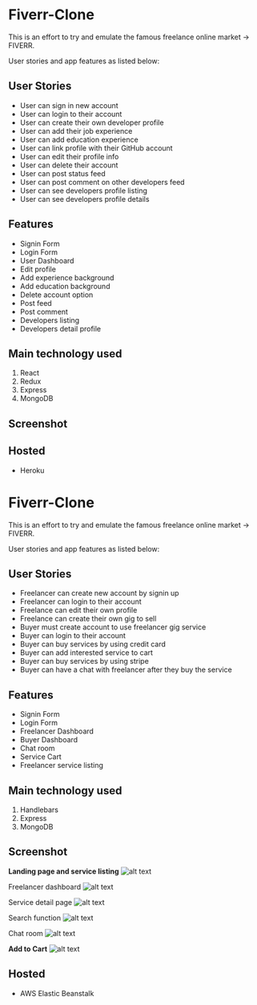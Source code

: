 # Fiverr-Clone
This is an effort to try and emulate the famous freelance online market -> FIVERR.

User stories and app features as listed below:

## User Stories
* User can sign in new account
* User can login to their account
* User can create their own developer profile 
* User can add their job experience
* User can add education experience
* User can link profile with their GitHub account
* User can edit their profile info
* User can delete their account
* User can post status feed
* User can post comment on other developers feed
* User can see developers profile listing
* User can see developers profile details


## Features
* Signin Form
* Login Form
* User Dashboard 
* Edit profile 
* Add experience background 
* Add education background
* Delete account option
* Post feed
* Post comment
* Developers listing
* Developers detail profile


## Main technology used
1. React
2. Redux
3. Express
4. MongoDB

## Screenshot



## Hosted 
* Heroku

# Fiverr-Clone
This is an effort to try and emulate the famous freelance online market -> FIVERR.

User stories and app features as listed below:

## User Stories
* Freelancer can create new account by signin up
* Freelancer can login to their account
* Freelance can edit their own profile 
* Freelance can create their own gig to sell
* Buyer must create account to use freelancer gig service
* Buyer can login to their account
* Buyer can buy services by using credit card
* Buyer can add interested service to cart 
* Buyer can buy services by using stripe 
* Buyer can have a chat with freelancer after they buy the service

## Features
* Signin Form
* Login Form
* Freelancer Dashboard 
* Buyer Dashboard
* Chat room
* Service Cart
* Freelancer service listing

## Main technology used
1. Handlebars
2. Express
3. MongoDB

## Screenshot

**Landing page and service listing**
![alt text](/public/img/screencapture-fiver-clone-v1-ap-northeast-1-elasticbeanstalk-2019-02-03-03_33_55.png)

Freelancer dashboard
![alt text](/public/img/screencapture-fiver-clone-v1-ap-northeast-1-elasticbeanstalk-users-5c15e30dbc6e6f0c4613a7bd-manage_orders-2019-02-03-03_35_40.png)

Service detail page
![alt text](/public/img/screencapture-fiver-clone-v1-ap-northeast-1-elasticbeanstalk-service_detail-5c15e400bc6e6f0c4613a7be-2019-02-03-03_34_50.png)

Search function
![alt text](/public/img/screencapture-fiver-clone-v1-ap-northeast-1-elasticbeanstalk-search-2019-02-03-03_38_15.png)

Chat room
![alt text](/public/img/screencapture-fiver-clone-v1-ap-northeast-1-elasticbeanstalk-users-5c15e30dbc6e6f0c4613a7bd-orders-5c174a568122ab17d88dd014-2019-02-03-03_35_56.png)

**Add to Cart**
![alt text](/public/img/screencapture-fiver-clone-v1-ap-northeast-1-elasticbeanstalk-checkout-process_cart-2019-02-03-03_36_30.png)

## Hosted 
* AWS Elastic Beanstalk


